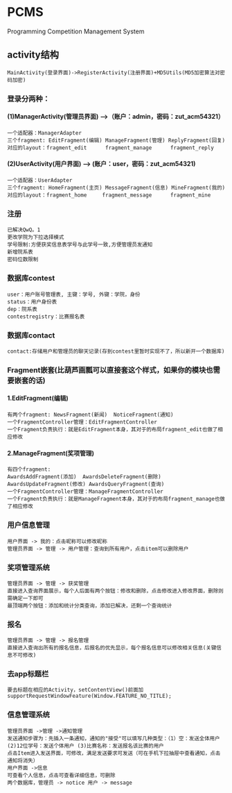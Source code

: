 # PCMS
Programming Competition Management System

## activity结构<br>
    MainActivity(登录界面)->RegisterActivity(注册界面)+MD5Utils(MD5加密算法对密码加密)

### 登录分两种：<br>

#### (1)ManagerActivity(管理员界面) -->（账户：admin，密码：zut_acm54321）<br>
    一个适配器：ManagerAdapter
    三个fragment: EditFragment(编辑) ManageFragment(管理) ReplyFragment(回复)
    对应的layout：fragment_edit      fragment_manage      fragment_reply

#### (2)UserActivity(用户界面)   --> (账户：user，密码：zut_acm54321)<br>
    一个适配器：UserAdapter
    三个fragment: HomeFragment(主页) MessageFragment(信息) MineFragment(我的)
    对应的layout：fragment_home     fragment_message      fragment_mine

### 注册
    已解决QwQ。1
    更改学院为下拉选择模式
    学号限制:方便获奖信息表学号与此学号一致,方便管理员发通知
    新增院系表
    密码位数限制
### 数据库contest
    user：用户账号管理表, 主键：学号, 外键：学院，身份
    status：用户身份表
    dep：院系表
    contestregistry：比赛报名表
### 数据库contact
    contact:存储用户和管理员的聊天记录(存到contest里暂时实现不了，所以新开一个数据库)
### Fragment嵌套(比葫芦画瓢可以直接套这个样式，如果你的模块也需要嵌套的话)<br>
#### 1.EditFragment(编辑) <br>
    有两个fragment: NewsFragment(新闻)  NoticeFragment(通知)
    一个FragmentController管理：EditFragmentController
    一个Fragment负责执行：就是EditFragment本身，其对于的布局fragment_edit也做了相应修改

#### 2.ManageFragment(奖项管理)<br>
    有四个fragment:
    AwardsAddFragment(添加)  AwardsDeleteFragment(删除)
    AwardsUpdateFragment(修改) AwardsQueryFragment(查询)
    一个FragmentController管理：ManageFragmentController
    一个Fragment负责执行：就是ManageFragment本身，其对于的布局fragment_manage也做了相应修改

### 用户信息管理
    用户界面 -> 我的：点击昵称可以修改昵称
    管理员界面 -> 管理 -> 用户管理：查询到所有用户，点击item可以删除用户

### 奖项管理系统
    管理员界面 -> 管理 -> 获奖管理
    直接进入查询界面展示，每个人后面有两个按钮：修改和删除，点击修改进入修改界面，删除则需确定一下即可
    最顶端两个按钮：添加和统计分类查询，添加已解决，还剩一个查询统计
    
### 报名
    管理员界面 -> 管理 -> 报名管理
    直接进入查询出所有的报名信息，后报名的优先显示，每个报名信息可以修改相关信息(关键信息不可修改)
    
### 去app标题栏
    要去标题在相应的Activity，setContentView()前面加 supportRequestWindowFeature(Window.FEATURE_NO_TITLE);

### 信息管理系统
    管理员界面 ->管理 ->通知管理
    发送通知步骤为：先插入一条通知，通知的"接受"可以填写几种类型：（1）空：发送全体用户 (2)12位学号：发送个体用户 (3)比赛名称：发送报名该比赛的用户
    点击Item进入发送界面，可修改，满足发送要求可发送（可在手机下拉抽屉中查看通知，点击通知将消失）
    用户界面 ->信息
    可查看个人信息，点击可查看详细信息，可删除
    两个数据库，管理员 -> notice 用户 -> message
